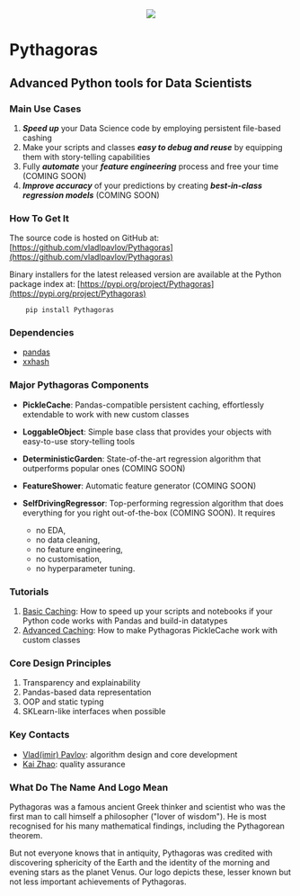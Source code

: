 <div align="center">
  <img src="http://vlpavlov.org/Pythagoras-Logo3.svg"><br>
</div>

# Pythagoras
## Advanced Python tools for Data Scientists

### Main Use Cases

1. ***Speed up*** your Data Science code by employing persistent file-based cashing 
2. Make your scripts and classes ***easy to debug and reuse*** by equipping them with story-telling capabilities
3. Fully ***automate*** your ***feature engineering*** process and free your time (COMING SOON)
4. ***Improve accuracy*** of your predictions by creating ***best-in-class regression models*** (COMING SOON)

### How To Get It 

The source code is hosted on GitHub at:
[https://github.com/vladlpavlov/Pythagoras](https://github.com/vladlpavlov/Pythagoras) 

Binary installers for the latest released version are available at the Python package index at:
[https://pypi.org/project/Pythagoras](https://pypi.org/project/Pythagoras)

        pip install Pythagoras

### Dependencies

* [pandas](https://pypi.org/project/pandas/) 
* [xxhash](https://pypi.org/project/xxhash/)

### Major Pythagoras Components

* **PickleCache**: Pandas-compatible persistent caching, effortlessly extendable to work with new custom classes

* **LoggableObject**: Simple base class that provides your objects with easy-to-use story-telling tools

* **DeterministicGarden**: State-of-the-art regression algorithm that outperforms popular ones (COMING SOON)

* **FeatureShower**: Automatic feature generator (COMING SOON) 

* **SelfDrivingRegressor**: Top-performing regression algorithm that does everything for you right out-of-the-box (COMING SOON).  It requires 
    * no EDA,
    * no data cleaning, 
    * no feature engineering, 
    * no customisation, 
    * no hyperparameter tuning.
  

### Tutorials

1. [Basic Caching](https://github.com/vladlpavlov/Pythagoras/blob/master/Pythagoras_caching_introductory_tutorial.ipynb): How to speed up your scripts and notebooks if your Python code works with Pandas and build-in datatypes
2. [Advanced Caching](https://github.com/vladlpavlov/Pythagoras/blob/b0e83af41aecb1ee40fd3f9245f5e7e8d2906ee4/Pythagoras_caching_advanced_tutorial.ipynb): How to make Pythagoras PickleCache work with custom classes 
 
### Core Design Principles 

1. Transparency and explainability
2. Pandas-based data representation
3. OOP and static typing 
4. SKLearn-like interfaces when possible

### Key Contacts

* [Vlad(imir) Pavlov](https://www.linkedin.com/in/vlpavlov/): algorithm design and core development 
* [Kai Zhao](https://www.linkedin.com/in/kaimzhao/): quality assurance

### What Do The Name And Logo Mean

Pythagoras was a famous ancient Greek thinker and scientist 
who was the first man to call himself a philosopher ("lover of wisdom"). 
He is most recognised for his many mathematical findings, 
including the Pythagorean theorem. 

But not everyone knows that in antiquity, Pythagoras was credited with discovering
sphericity of the Earth and the identity of the morning and evening stars as the planet Venus. 
Our logo depicts these, lesser known but not less important achievements of Pythagoras.